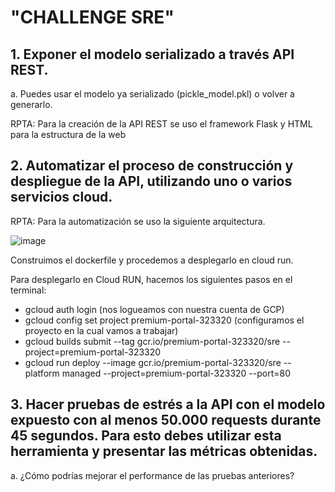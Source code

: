 # "CHALLENGE SRE" 

## 1. Exponer el modelo serializado a través API REST.
a. Puedes usar el modelo ya serializado (pickle_model.pkl) o volver a generarlo.

RPTA: Para la creación de la API REST se uso el framework Flask y HTML para la estructura de la web


## 2. Automatizar el proceso de construcción y despliegue de la API, utilizando uno o varios servicios cloud.

RPTA: Para la automatización se uso la siguiente arquitectura.

![image](https://user-images.githubusercontent.com/30010135/217001216-738c55ca-648f-4ef4-b189-4f11ff50b727.png)

Construimos el dockerfile y procedemos a desplegarlo en cloud run.

Para desplegarlo en Cloud RUN, hacemos los siguientes pasos en el terminal:

* gcloud auth login (nos logueamos con nuestra cuenta de GCP)
* gcloud config set project premium-portal-323320 (configuramos el proyecto en la cual vamos a trabajar)
* gcloud builds submit --tag gcr.io/premium-portal-323320/sre --project=premium-portal-323320
* gcloud run deploy --image gcr.io/premium-portal-323320/sre --platform managed --project=premium-portal-323320 --port=80

## 3. Hacer pruebas de estrés a la API con el modelo expuesto con al menos 50.000 requests durante 45 segundos. Para esto debes utilizar esta herramienta y presentar las métricas obtenidas.
a. ¿Cómo podrías mejorar el performance de las pruebas anteriores?

